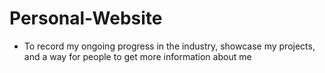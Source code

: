 # Personal-Website

-   To record my ongoing progress in the industry, showcase my projects, and a way for people to get more information about me
